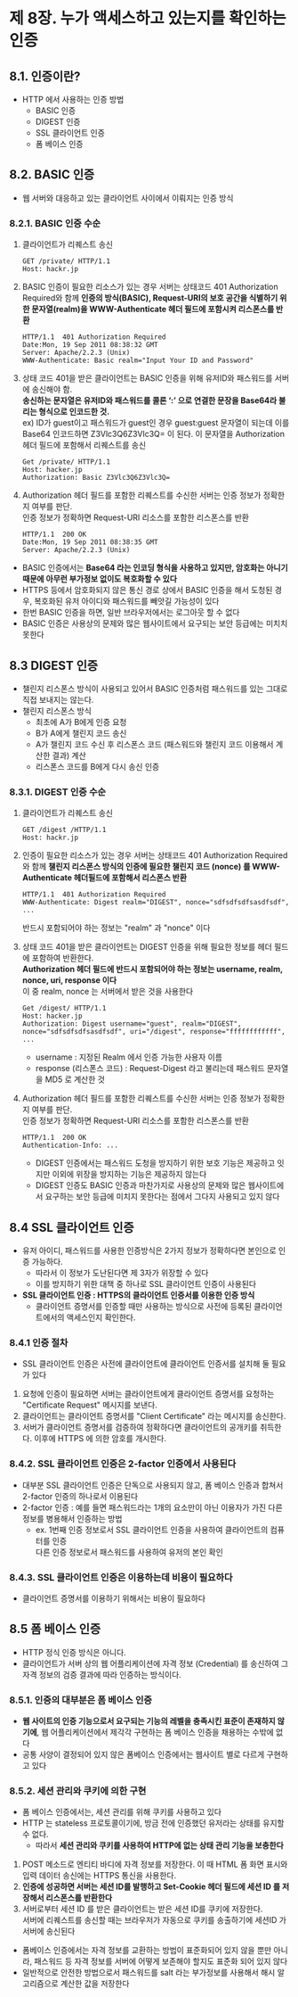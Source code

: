 # 제 8장. 누가 액세스하고 있는지를 확인하는 인증
## 8.1. 인증이란?
- HTTP 에서 사용하는 인증 방법
  - BASIC 인증
  - DIGEST 인증
  - SSL 클라이언트 인증
  - 폼 베이스 인증

## 8.2. BASIC 인증
- 웹 서버와 대응하고 있는 클라이언트 사이에서 이뤄지는 인증 방식

### 8.2.1. BASIC 인증 수순
1. 클라이언트가 리퀘스트 송신
    ```http
    GET /private/ HTTP/1.1 
    Host: hackr.jp
    ```
2. BASIC 인증이 필요한 리소스가 있는 경우 서버는 상태코드 401 Authorization Required와 함께 **인증의 방식(BASIC), Request-URI의 보호 공간을 식별하기 위한 문자열(realm)을 WWW-Authenticate 헤더 필드에 포함시켜 리스폰스를 반환**
    ```http
    HTTP/1.1  401 Authorization Required
    Date:Mon, 19 Sep 2011 08:38:32 GMT
    Server: Apache/2.2.3 (Unix)
    WWW-Authenticate: Basic realm="Input Your ID and Password"
    ```
3. 상태 코드 401을 받은 클라이언트는 BASIC 인증을 위해 유저ID와 패스워드를 서버에 송신해야 함.<br>**송신하는 문자열은 유저ID와 패스워드를 콜론 ‘:’ 으로 연결한 문장을 Base64라 불리는 형식으로 인코드한 것.** <br>ex) ID가 guest이고 패스워드가 guest인 경우 guest:guest 문자열이 되는데 이를 Base64 인코드하면 Z3Vlc3Q6Z3Vlc3Q= 이 된다. 이 문자열을 Authorization 헤더 필드에 포함해서 리퀘스트를 송신
    ```http
    Get /private/ HTTP/1.1
    Host: hacker.jp
    Authorization: Basic Z3Vlc3Q6Z3Vlc3Q=
    ```
4. Authorization 헤더 필드를 포함한 리퀘스트를 수신한 서버는 인증 정보가 정확한지 여부를 판단. <br> 인증 정보가 정확하면 Request-URI 리소스를 포함한 리스폰스를 반환
    ```http
    HTTP/1.1  200 OK
    Date:Mon, 19 Sep 2011 08:38:35 GMT
    Server: Apache/2.2.3 (Unix)
    ```

- BASIC 인증에서는 **Base64 라는 인코딩 형식을 사용하고 있지만, 암호화는 아니기 때문에 아무런 부가정보 없이도 복호화할 수 있다**
- HTTPS 등에서 암호화되지 않은 통신 경로 상에서 BASIC 인증을 해서 도청된 경우, 복호화된 유저 아이디와 패스워드를 빼앗길 가능성이 있다
- 한번 BASIC 인증을 하면, 일반 브라우저에서는 로그아웃 할 수 없다
- BASIC 인증은 사용상의 문제와 많은 웹사이트에서 요구되는 보안 등급에는 미치치 못한다

## 8.3 DIGEST 인증
- 챌린지 리스폰스 방식이 사용되고 있어서 BASIC 인증처럼 패스워드를 있는 그대로 직접 보내지는 않는다.
- 챌린지 리스폰스 방식
  - 최초에 A가 B에게 인증 요청
  - B가 A에게 챌린지 코드 송신
  - A가 챌린지 코드 수신 후 리스폰스 코드 (패스워드와 챌린지 코드 이용해서 계산한 결과) 계산
  - 리스폰스 코드를 B에게 다시 송신 인증

### 8.3.1. DIGEST 인증 수순 
1. 클라이언트가 리퀘스트 송신
    ```http
    GET /digest /HTTP/1.1 
    Host: hackr.jp
    ```
2. 인증이 필요한 리소스가 있는 경우 서버는 상태코드 401 Authorization Required와 함께 **챌린지 리스폰스 방식의 인증에 필요한 챌린지 코드 (nonce) 를 WWW-Authenticate 헤더필드에 포함해서 리스폰스 반환**
    ```http
    HTTP/1.1  401 Authorization Required
    WWW-Authenticate: Digest realm="DIGEST", nonce="sdfsdfsdfsasdfsdf", ...
    ```
    반드시 포함되어야 하는 정보는 "realm" 과 "nonce" 이다

3. 상태 코드 401을 받은 클라이언트는 DIGEST 인증을 위해 필요한 정보를 헤더 필드에 포함하여 반환한다.<br>**Authorization 헤더 필드에 반드시 포함되어야 하는 정보는 username, realm, nonce, uri, response 이다**<br>이 중 realm, nonce 는 서버에서 받은 것을 사용한다
    ```http
    Get /digest/ HTTP/1.1
    Host: hacker.jp
    Authorization: Digest username="guest", realm="DIGEST", nonce="sdfsdfsdfsasdfsdf", uri="/digest", response="ffffffffffff", ...
    ```
    - username : 지정된 Realm 에서 인증 가능한 사용자 이름
    - response (리스폰스 코드) : Request-Digest 라고 불리는데 패스워드 문자열을 MD5 로 계산한 것
4. Authorization 헤더 필드를 포함한 리퀘스트를 수신한 서버는 인증 정보가 정확한지 여부를 판단. <br> 인증 정보가 정확하면 Request-URI 리소스를 포함한 리스폰스를 반환
    ```http
    HTTP/1.1  200 OK
    Authentication-Info: ...
    ```
    - DIGEST 인증에서는 패스워드 도청을 방지하기 위한 보호 기능은 제공하고 잇지만 이외에 위장을 방지하는 기능은 제공하지 않는다
    - DIGEST 인증도 BASIC 인증과 마찬가지로 사용상의 문제와 많은 웹사이트에서 요구하는 보안 등급에 미치지 못한다는 점에서 그다지 사용되고 있지 않다

## 8.4 SSL 클라이언트 인증
- 유저 아이디, 패스워드를 사용한 인증방식은 2가지 정보가 정확하다면 본인으로 인증 가능하다.
  - 따라서 이 정보가 도난된다면 제 3자가 위장할 수 있다
  - 이를 방지하기 위한 대책 중 하나로 SSL 클라이언트 인증이 사용된다
- **SSL 클라이언트 인증 : HTTPS의 클라이언트 인증서를 이용한 인증 방식**
  - 클라이언트 증명서를 인증할 때만 사용하는 방식으로 사전에 등록된 클라이언트에서의 액세스인지 확인한다.

### 8.4.1 인증 절차
- SSL 클라이언트 인증은 사전에 클라이언트에 클라이언트 인증서를 설치해 둘 필요가 있다
1. 요청에 인증이 필요하면 서버는 클라이언트에게 클라이언트 증명서를 요청하는 "Certificate Request" 메시지를 보낸다.
2. 클라이언트는 클라이언트 증명서를 "Client Certificate" 라는 메시지를 송신한다. 
3. 서버가 클라이언트 증명서를 검증하여 정확하다면 클라이언트의 공개키를 취득한다. 이후에 HTTPS 에 의한 암호를 개시한다.

### 8.4.2. SSL 클라이언트 인증은 2-factor 인증에서 사용된다
- 대부분 SSL 클라이언트 인증은 단독으로 사용되지 않고, 폼 베이스 인증과 합쳐서 2-factor 인증의 하나로서 이용된다
- 2-factor 인증 : 예를 들면 패스워드라는 1개의 요소만이 아닌 이용자가 가진 다른 정보를 병용해서 인증하는 방법
  - ex. 1번째 인증 정보로서 SSL 클라이언트 인증을 사용하여 클라이언트의 컴퓨터를 인증<br>다른 인증 정보로서 패스워드를 사용하여 유저의 본인 확인

### 8.4.3. SSL 클라이언트 인증은 이용하는데 비용이 필요하다
- 클라이언트 증명서를 이용하기 위해서는 비용이 필요하다

## 8.5 폼 베이스 인증
- HTTP 정식 인증 방식은 아니다. 
- 클라이언트가 서버 상의 웹 어플리케이션에 자격 정보 (Credential) 를 송신하여 그 자격 정보의 검증 결과에 따라 인증하는 방식이다.
  
### 8.5.1. 인증의 대부분은 폼 베이스 인증
- **웹 사이트의 인증 기능으로서 요구되는 기능의 레벨을 충족시킨 표준이 존재하지 않기에**, 웹 어플리케이션에서 제각각 구현하는 폼 베이스 인증을 채용하는 수밖에 없다
- 공통 사양이 결정되어 있지 않은 폼베이스 인증에서는 웹사이트 별로 다르게 구현하고 있다

### 8.5.2. 세션 관리와 쿠키에 의한 구현
- 폼 베이스 인증에서는, 세션 관리를 위해 쿠키를 사용하고 있다
- HTTP 는 stateless 프로토콜이기에, 방금 전에 인증했던 유저라는 상태를 유지할 수 없다.
  - 따라서 **세션 관리와 쿠키를 사용하여 HTTP에 없는 상태 관리 기능을 보충한다**
1. POST 메소드로 엔티티 바디에 자격 정보를 저장한다. 이 때 HTML 폼 화면 표시와 입력 데이터 송신에는 HTTPS 통신을 사용한다.
2. **인증에 성공하면 서버는 세션 ID를 발행하고 Set-Cookie 헤더 필드에 세션 ID 를 저장해서 리스폰스를 반환한다**
3. 서버로부터 세션 ID 를 받은 클라이언트는 받은 세션 ID를 쿠키에 저장한다.<br>서버에 리퀘스트를 송신할 때는 브라우저가 자동으로 쿠키를 송출하기에 세션ID 가 서버에 송신된다
- 폼베이스 인증에서는 자격 정보를 교환하는 방법이 표준화되어 있지 않을 뿐만 아니라, 패스워드 등 자격 정보를 서버에 어떻게 보존해야 할지도 표준화 되어 있지 않다
- 일반적으로 안전한 방법으로서 패스워드를 salt 라는 부가정보를 사용해서 해시 알고리즘으로 계산한 값을 저장한다